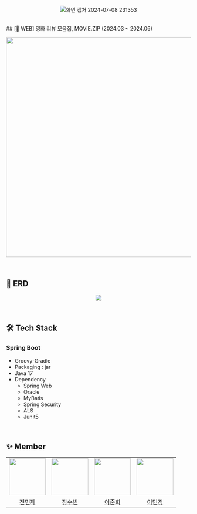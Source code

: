<p align="center">
  <img src="https://github.com/Munhak-Zip/Moviezip_Back/assets/110006845/e8d64401-4e07-45d5-abd1-923abf6a17d4" alt="화면 캡처 2024-07-08 231353">
</p>
<br>
## [📱 WEB] 영화 리뷰 모음집, MOVIE.ZIP (2024.03 ~ 2024.06)
<p align="center">
  <img src="https://github.com/Munhak-Zip/Moviezip_Back/assets/110006845/dd1a2c78-049e-4c7a-af31-19f9f951fb61" width="800" height="600">
</p>
<br>

## 🧱 ERD
<p align="center">
  <img src="https://github.com/Munhak-Zip/Moviezip_Back/assets/110006845/9db79464-343c-4768-a839-533dbbb3fa6f">
</p>
<br>

## 🛠️ Tech Stack
### Spring Boot
- Groovy-Gradle
- Packaging : jar
- Java 17
- Dependency
  - Spring Web
  - Oracle
  - MyBatis
  - Spring Security
  - ALS
  - Junit5

<br>

## ✨ Member
<div align="center">
  <table>
    <tr>
      <td align="center"><img src="https://avatars.githubusercontent.com/Iaminjae" width="100" height="100" /></td>
      <td align="center"><img src="https://avatars.githubusercontent.com/longrunBiin" width="100" height="100" /></td>
      <td align="center"><img src="https://avatars.githubusercontent.com/jun23314" width="100" height="100" /></td>
      <td align="center"><img src="https://avatars.githubusercontent.com/alsrudursla" width="100" height="100" /></td>
    </tr>
    <tr>
      <td align="center"><a href="https://github.com/Iaminjae">전민제</a></td>
      <td align="center"><a href="https://github.com/longrunBiin">장수빈</a></td>
      <td align="center"><a href="https://github.com/jun23314">이준희</a></td>
      <td align="center"><a href="https://github.com/alsrudursla">이민경</a></td>
    </tr>
  </table>
</div>
